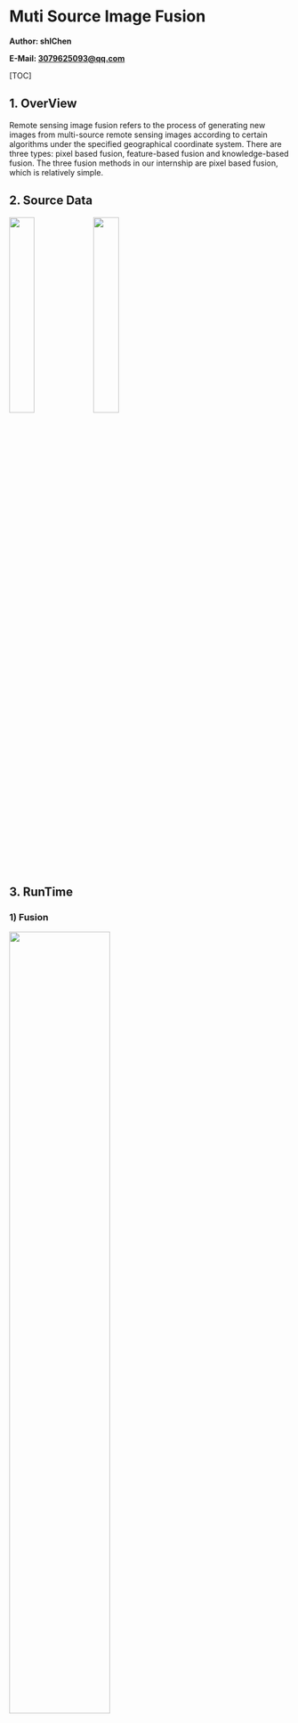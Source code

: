 # Muti Source Image Fusion

**Author: shlChen**

**E-Mail: 3079625093@qq.com**

[TOC]

## 1. OverView

Remote sensing image fusion refers to the process of generating new images from multi-source remote sensing images according to certain algorithms under the specified geographical coordinate system. There are three types: pixel based fusion, feature-based fusion and knowledge-based fusion. The three fusion methods in our internship are pixel based fusion, which is relatively simple.

## 2. Source Data

<img src="./docs/latex/pan.png" width=30%><img src="./docs/latex/mss.png" width=30%>

## 3. RunTime

### 1) Fusion

<img src="./log/fusion_fusion_help.png" width=60%>

<img src="./log/source_images.png" width=60%>

<img src="./log/split.png" width=60%>

<img src="./log/ratio_trans.png" width=60%>

<img src="./log/ratio_trans_noeq.png" width=60%>

<img src="./log/product_trans.png" width=60%>

<img src="./log/weighted_fusion.png" width=60%>

### 2) Evaluate

<img src="./log/fuaion_evaluate_help.png" width=60%>

<img src="./log/evaluate.png" width=60%>

## 4. Logs

### 1) Fusion

**ratio_trans**

```apl
csl@whu-ubuntu:~/Learning/CourseLearning/image-fusion/build$ ./fusion --method 0 --oImg ../img/ratio_trans.tif
-- mutiBandsImgName: ../img/DOM-100CM-ROI.tif
-- panImgName: ../img/DOM-5CM-ROI-FPAN.tif
-- method: RATIO_TRANS
-- outputImgName: ../img/ratio_trans.tif
[ info ]-[ 1652533936.245665(s) ] load images...
-- imgName: muti-bands image
-- img.channels(): 4, img.type(): 24
-- img.size(): [167 x 341], img.rows: 341, img.cols: 167

-- imgName: pan image
-- img.channels(): 1, img.type(): 0
-- img.size(): [3340 x 6820], img.rows: 6820, img.cols: 3340
{'load image cost': 204.14775(MS)}
[ info ]-[ 1652533936.449849(s) ] load images finished, display images(waiting key)...
{'display image cost': 1736.53577(MS)}
[ process ]-[ 1652533938.186437(s) ] resize the muti-bands image...
-- imgName: muti-bands image
-- img.channels(): 4, img.type(): 24
-- img.size(): [3340 x 6820], img.rows: 6820, img.cols: 3340
{'resize muti-bands image cost': 14.44334(MS)}
[ process ]-[ 1652533938.200914(s) ] split the muti-bands image...
-- imgName: band-1
-- img.channels(): 1, img.type(): 0
-- img.size(): [3340 x 6820], img.rows: 6820, img.cols: 3340

-- imgName: band-2
-- img.channels(): 1, img.type(): 0
-- img.size(): [3340 x 6820], img.rows: 6820, img.cols: 3340

-- imgName: band-3
-- img.channels(): 1, img.type(): 0
-- img.size(): [3340 x 6820], img.rows: 6820, img.cols: 3340

-- imgName: band-4
-- img.channels(): 1, img.type(): 0
-- img.size(): [3340 x 6820], img.rows: 6820, img.cols: 3340

{'split muti-bands image cost': 88.90137(MS)}
[ process ]-[ 1652533939.090645(s) ] Ratio Transformation...
{'cost': 120.04105(MS)}
[ info ]-[ 1652533940.096191(s) ] writing image
{'cost': 805.87939(MS)}
```



**product_trans**

```apl
csl@whu-ubuntu:~/Learning/CourseLearning/image-fusion/build$ ./fusion --method 1 --oImg ../img/product_trans.tif
-- mutiBandsImgName: ../img/DOM-100CM-ROI.tif
-- panImgName: ../img/DOM-5CM-ROI-FPAN.tif
-- method: PRODUCT_TRANS
-- outputImgName: ../img/product_trans.tif
[ info ]-[ 1652533994.309405(s) ] load images...
-- imgName: muti-bands image
-- img.channels(): 4, img.type(): 24
-- img.size(): [167 x 341], img.rows: 341, img.cols: 167

-- imgName: pan image
-- img.channels(): 1, img.type(): 0
-- img.size(): [3340 x 6820], img.rows: 6820, img.cols: 3340
{'load image cost': 210.52808(MS)}
[ info ]-[ 1652533994.519983(s) ] load images finished, display images(waiting key)...
{'display image cost': 837.32971(MS)}
[ process ]-[ 1652533995.357350(s) ] resize the muti-bands image...
-- imgName: muti-bands image
-- img.channels(): 4, img.type(): 24
-- img.size(): [3340 x 6820], img.rows: 6820, img.cols: 3340
{'resize muti-bands image cost': 15.56476(MS)}
[ process ]-[ 1652533995.372952(s) ] split the muti-bands image...
-- imgName: band-1
-- img.channels(): 1, img.type(): 0
-- img.size(): [3340 x 6820], img.rows: 6820, img.cols: 3340

-- imgName: band-2
-- img.channels(): 1, img.type(): 0
-- img.size(): [3340 x 6820], img.rows: 6820, img.cols: 3340

-- imgName: band-3
-- img.channels(): 1, img.type(): 0
-- img.size(): [3340 x 6820], img.rows: 6820, img.cols: 3340

-- imgName: band-4
-- img.channels(): 1, img.type(): 0
-- img.size(): [3340 x 6820], img.rows: 6820, img.cols: 3340

{'split muti-bands image cost': 90.18242(MS)}
[ process ]-[ 1652533996.137386(s) ] Product Transformation...
{'cost': 154.70561(MS)}
[ info ]-[ 1652533997.170499(s) ] writing image
{'cost': 850.31714(MS)}
```

**weighted_fusion**

```apl
csl@whu-ubuntu:~/Learning/CourseLearning/image-fusion/build$ ./fusion --method 2 --oImg ../img/weighted_fusion.tif
-- mutiBandsImgName: ../img/DOM-100CM-ROI.tif
-- panImgName: ../img/DOM-5CM-ROI-FPAN.tif
-- method: WEIGHT_FUSION
-- outputImgName: ../img/weighted_fusion.tif
[ info ]-[ 1652534057.780962(s) ] load images...
-- imgName: muti-bands image
-- img.channels(): 4, img.type(): 24
-- img.size(): [167 x 341], img.rows: 341, img.cols: 167

-- imgName: pan image
-- img.channels(): 1, img.type(): 0
-- img.size(): [3340 x 6820], img.rows: 6820, img.cols: 3340
{'load image cost': 211.08371(MS)}
[ info ]-[ 1652534057.992078(s) ] load images finished, display images(waiting key)...
{'display image cost': 596.15552(MS)}
[ process ]-[ 1652534058.588286(s) ] resize the muti-bands image...
-- imgName: muti-bands image
-- img.channels(): 4, img.type(): 24
-- img.size(): [3340 x 6820], img.rows: 6820, img.cols: 3340
{'resize muti-bands image cost': 16.18046(MS)}
[ process ]-[ 1652534058.604492(s) ] split the muti-bands image...
-- imgName: band-1
-- img.channels(): 1, img.type(): 0
-- img.size(): [3340 x 6820], img.rows: 6820, img.cols: 3340

-- imgName: band-2
-- img.channels(): 1, img.type(): 0
-- img.size(): [3340 x 6820], img.rows: 6820, img.cols: 3340

-- imgName: band-3
-- img.channels(): 1, img.type(): 0
-- img.size(): [3340 x 6820], img.rows: 6820, img.cols: 3340

-- imgName: band-4
-- img.channels(): 1, img.type(): 0
-- img.size(): [3340 x 6820], img.rows: 6820, img.cols: 3340

{'split muti-bands image cost': 90.24012(MS)}
[ process ]-[ 1652534059.402973(s) ] Weighted Fusion...
-- pb1Rel: 0.774847, pb2Rel: 0.863948, pb3Rel: 0.841607
-- wpb1: 0.887424, wb1: 0.112576
-- wpb2: 0.931974, wb2: 0.068026
-- wpb3: 0.920803, wb3: 0.0791966
{'cost': 481.78882(MS)}
[ info ]-[ 1652534060.618222(s) ] writing image
{'cost': 877.54846(MS)}
```

### 2) Evaluate

```apl
csl@whu-ubuntu:~/Learning/CourseLearning/image-fusion/build$ ./fusion_evaluate --imgs ../img/product_trans.tif ../img/ratio_trans.tif ../img/weighted_fusion.tif 
[ process ]-[ 1652581320.841077(s) ] process new image [../img/product_trans.tif]
-- imgName: ../img/product_trans.tif
-- img.channels(): 3, img.type(): 16
-- img.size(): [3340 x 6820], img.rows: 6820, img.cols: 3340
-- avgGradient: 10.5138, entropy: 15.1195
{'cost': 412.45740(MS)}

[ process ]-[ 1652581321.624930(s) ] process new image [../img/ratio_trans.tif]
-- imgName: ../img/ratio_trans.tif
-- img.channels(): 3, img.type(): 16
-- img.size(): [3340 x 6820], img.rows: 6820, img.cols: 3340
-- avgGradient: 7.39764, entropy: 13.3064
{'cost': 362.00037(MS)}

[ process ]-[ 1652581322.357218(s) ] process new image [../img/weighted_fusion.tif]
-- imgName: ../img/weighted_fusion.tif
-- img.channels(): 3, img.type(): 16
-- img.size(): [3340 x 6820], img.rows: 6820, img.cols: 3340
-- avgGradient: 19.5935, entropy: 12.0411
{'cost': 386.94882(MS)}
```









